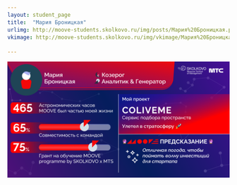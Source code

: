 ```yaml
---
layout: student_page
title:  "Мария Броницкая"
urlimg: http://moove-students.skolkovo.ru/img/posts/Мария%20Броницкая.png
vkimage: http://moove-students.skolkovo.ru/img/vkimage/Мария%20Броницкая%20для%20Вк.png

---
```

<img class="img-fluid" src="/img/posts/Мария Броницкая.png" alt="moove-2">
